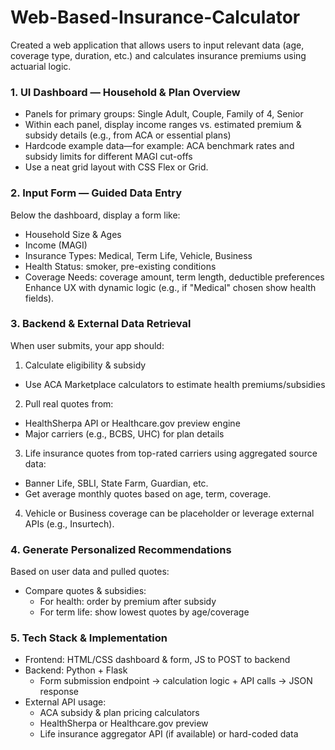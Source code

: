 # Web-Based-Insurance-Calculator
Created a web application that allows users to input relevant data (age, coverage type, duration, etc.) and calculates insurance premiums using actuarial logic.

### 1. UI Dashboard — Household & Plan Overview
- Panels for primary groups: Single Adult, Couple, Family of 4, Senior
- Within each panel, display income ranges vs. estimated premium & subsidy details (e.g., from ACA or essential plans)
- Hardcode example data—for example: ACA benchmark rates and subsidy limits for different MAGI cut-offs
- Use a neat grid layout with CSS Flex or Grid.

### 2. Input Form — Guided Data Entry
Below the dashboard, display a form like:
- Household Size & Ages
- Income (MAGI)
- Insurance Types: Medical, Term Life, Vehicle, Business
- Health Status: smoker, pre-existing conditions
- Coverage Needs: coverage amount, term length, deductible preferences
Enhance UX with dynamic logic (e.g., if "Medical" chosen show health fields).

### 3. Backend & External Data Retrieval
When user submits, your app should:
1. Calculate eligibility & subsidy
- Use ACA Marketplace calculators to estimate health premiums/subsidies
2. Pull real quotes from:
- HealthSherpa API or Healthcare.gov preview engine 
- Major carriers (e.g., BCBS, UHC) for plan details
3. Life insurance quotes from top-rated carriers using aggregated source data:
- Banner Life, SBLI, State Farm, Guardian, etc.
- Get average monthly quotes based on age, term, coverage.
4. Vehicle or Business coverage can be placeholder or leverage external APIs (e.g., Insurtech).

### 4. Generate Personalized Recommendations
Based on user data and pulled quotes:
- Compare quotes & subsidies:
    - For health: order by premium after subsidy
    - For term life: show lowest quotes by age/coverage

### 5. Tech Stack & Implementation
- Frontend: HTML/CSS dashboard & form, JS to POST to backend
- Backend: Python + Flask
   - Form submission endpoint → calculation logic + API calls → JSON response
- External API usage:
   - ACA subsidy & plan pricing calculators
   - HealthSherpa or Healthcare.gov preview
   - Life insurance aggregator API (if available) or hard-coded data
